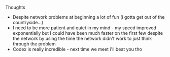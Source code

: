 Thoughts
- Despite network problems at beginning a lot of fun (i gotta get out of the countryside...)
- I need to be more patient and quiet in my mind - my speed improved exponentially but I could have been much faster on the first few despite the network by using the time the network didn't work to just think through the problem
- Codex is really incredible - next time we meet i'll beat you tho